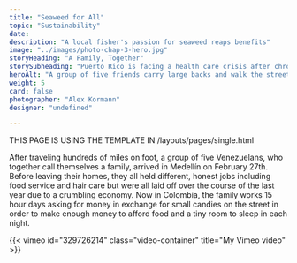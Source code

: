 ```yaml
---
title: "Seaweed for All"
topic: "Sustainability"
date:
description: "A local fisher's passion for seaweed reaps benefits"
image: "../images/photo-chap-3-hero.jpg"
storyHeading: "A Family, Together"
storySubheading: "Puerto Rico is facing a health care crisis after chronic mental and physical health issues often went untreated in the aftermath of Hurricane Maria. Many doctors have left the island, but one volunteer group isn’t going anywhere."
heroAlt: "A group of five friends carry large backs and walk the streets at night to find a place to stay."
weight: 5
card: false
photographer: "Alex Kormann"
designer: "undefined"

---
```


THIS PAGE IS USING THE TEMPLATE IN
/layouts/pages/single.html

After traveling hundreds of miles on foot, a group of five Venezuelans, who together call themselves a family, arrived in Medellín on February 27th. Before leaving their homes, they all held different, honest jobs including food service and hair care but were all laid off over the course of the last year due to a crumbling economy. Now in Colombia, the family works 15 hour days asking for money in exchange for small candies on the street in order to make enough money to afford food and a tiny room to sleep in each night.

{{< vimeo id="329726214" class="video-container" title="My Vimeo video" >}}
